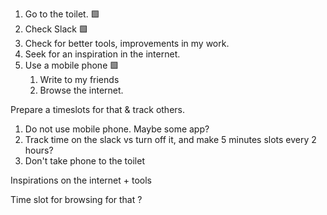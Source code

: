 1. Go to the toilet. 🟩
2. Check Slack 🟩
3. Check for better tools, improvements in my work.
4. Seek for an inspiration in the internet.
5. Use a mobile phone  🟩
	1. Write to my friends
	2. Browse the internet.



Prepare a timeslots for that & track others.
1. Do not use mobile phone. Maybe some app?
2. Track time on the slack vs turn off it, and make 5 minutes slots every 2 hours?
3. Don't take phone to the toilet

Inspirations on the internet + tools

Time slot for browsing for that ?